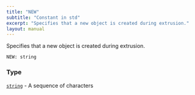 ```yaml
---
title: "NEW"
subtitle: "Constant in std"
excerpt: "Specifies that a new object is created during extrusion."
layout: manual
---
```


Specifies that a new object is created during extrusion.

```kcl
NEW: string
```



### Type

[`string`](/docs/kcl-std/types/std-types-string) - A sequence of characters


